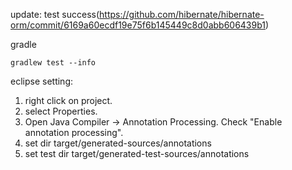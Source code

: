 update: test success(https://github.com/hibernate/hibernate-orm/commit/6169a60ecdf19e75f6b145449c8d0abb606439b1)

gradle 

```
gradlew test --info
```





eclipse setting:

1. right click on project.
2. select Properties.
3. Open Java Compiler -> Annotation Processing. Check "Enable annotation processing".
4. set dir  target/generated-sources/annotations
5. set test dir target/generated-test-sources/annotations
